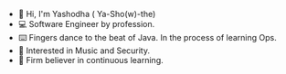 - 👋  Hi, I'm Yashodha ( Ya-Sho(w)-the)
- :computer:  Software Engineer by profession.
- :keyboard:  Fingers dance to the beat of Java. In the process of learning Ops.
- 👀  Interested in Music and Security.
- 🌱  Firm believer in continuous learning. 

<!---
yashodhah/yashodhah is a ✨ special ✨ repository because its `README.md` (this file) appears on your GitHub profile.
You can click the Preview link to take a look at your changes.
--->
